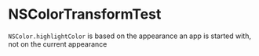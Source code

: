 # NSColorTransformTest
`NSColor.highlightColor` is based on the appearance an app is started with, not on the current appearance
